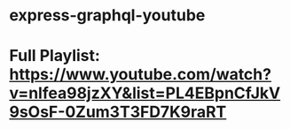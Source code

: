 ﻿# express-graphql-youtube

# Full Playlist: https://www.youtube.com/watch?v=nlfea98jzXY&list=PL4EBpnCfJkV9sOsF-0Zum3T3FD7K9raRT
